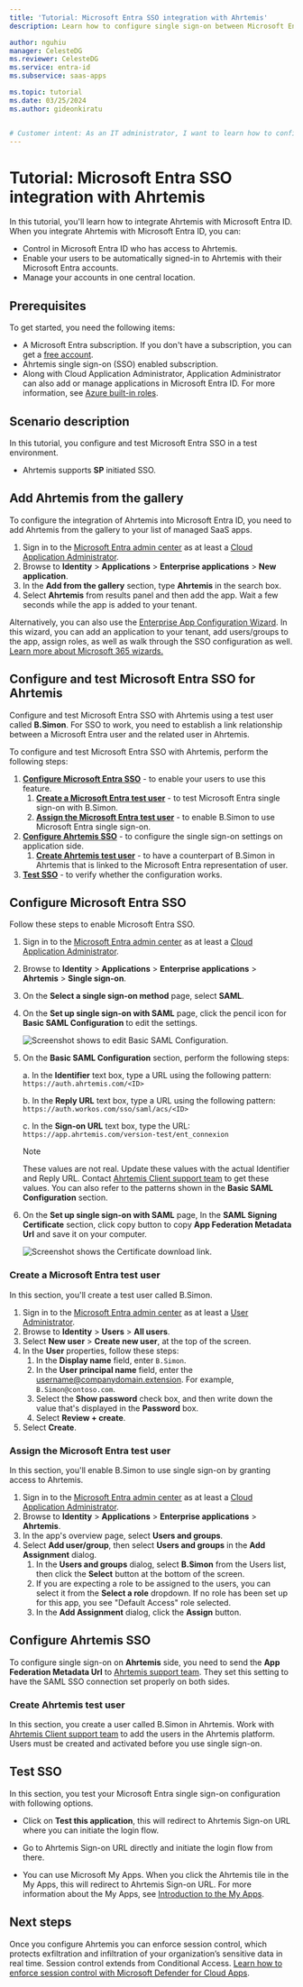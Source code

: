 ```yaml
---
title: 'Tutorial: Microsoft Entra SSO integration with Ahrtemis'
description: Learn how to configure single sign-on between Microsoft Entra ID and Ahrtemis.

author: nguhiu
manager: CelesteDG
ms.reviewer: CelesteDG
ms.service: entra-id
ms.subservice: saas-apps

ms.topic: tutorial
ms.date: 03/25/2024
ms.author: gideonkiratu


# Customer intent: As an IT administrator, I want to learn how to configure single sign-on between Microsoft Entra ID and Ahrtemis so that I can control who has access to Ahrtemis, enable automatic sign-in with Microsoft Entra accounts, and manage my accounts in one central location.
---
```


# Tutorial: Microsoft Entra SSO integration with Ahrtemis

In this tutorial, you'll learn how to integrate Ahrtemis with Microsoft Entra ID. When you integrate Ahrtemis with Microsoft Entra ID, you can:

* Control in Microsoft Entra ID who has access to Ahrtemis.
* Enable your users to be automatically signed-in to Ahrtemis with their Microsoft Entra accounts.
* Manage your accounts in one central location.

## Prerequisites

To get started, you need the following items:

* A Microsoft Entra subscription. If you don't have a subscription, you can get a [free account](https://azure.microsoft.com/free/).
* Ahrtemis single sign-on (SSO) enabled subscription.
* Along with Cloud Application Administrator, Application Administrator can also add or manage applications in Microsoft Entra ID.
For more information, see [Azure built-in roles](~/identity/role-based-access-control/permissions-reference.md).

## Scenario description

In this tutorial, you configure and test Microsoft Entra SSO in a test environment.

* Ahrtemis supports **SP** initiated SSO.

## Add Ahrtemis from the gallery

To configure the integration of Ahrtemis into Microsoft Entra ID, you need to add Ahrtemis from the gallery to your list of managed SaaS apps.

1. Sign in to the [Microsoft Entra admin center](https://entra.microsoft.com) as at least a [Cloud Application Administrator](~/identity/role-based-access-control/permissions-reference.md#cloud-application-administrator).
1. Browse to **Identity** > **Applications** > **Enterprise applications** > **New application**.
1. In the **Add from the gallery** section, type **Ahrtemis** in the search box.
1. Select **Ahrtemis** from results panel and then add the app. Wait a few seconds while the app is added to your tenant.

 Alternatively, you can also use the [Enterprise App Configuration Wizard](https://portal.office.com/AdminPortal/home?Q=Docs#/azureadappintegration). In this wizard, you can add an application to your tenant, add users/groups to the app, assign roles, as well as walk through the SSO configuration as well. [Learn more about Microsoft 365 wizards.](/microsoft-365/admin/misc/azure-ad-setup-guides)

<a name='configure-and-test-azure-ad-sso-for-ahrtemis'></a>

## Configure and test Microsoft Entra SSO for Ahrtemis

Configure and test Microsoft Entra SSO with Ahrtemis using a test user called **B.Simon**. For SSO to work, you need to establish a link relationship between a Microsoft Entra user and the related user in Ahrtemis.

To configure and test Microsoft Entra SSO with Ahrtemis, perform the following steps:

1. **[Configure Microsoft Entra SSO](#configure-azure-ad-sso)** - to enable your users to use this feature.
    1. **[Create a Microsoft Entra test user](#create-an-azure-ad-test-user)** - to test Microsoft Entra single sign-on with B.Simon.
    1. **[Assign the Microsoft Entra test user](#assign-the-azure-ad-test-user)** - to enable B.Simon to use Microsoft Entra single sign-on.
1. **[Configure Ahrtemis SSO](#configure-ahrtemis-sso)** - to configure the single sign-on settings on application side.
    1. **[Create Ahrtemis test user](#create-ahrtemis-test-user)** - to have a counterpart of B.Simon in Ahrtemis that is linked to the Microsoft Entra representation of user.
1. **[Test SSO](#test-sso)** - to verify whether the configuration works.

<a name='configure-azure-ad-sso'></a>

## Configure Microsoft Entra SSO

Follow these steps to enable Microsoft Entra SSO.

1. Sign in to the [Microsoft Entra admin center](https://entra.microsoft.com) as at least a [Cloud Application Administrator](~/identity/role-based-access-control/permissions-reference.md#cloud-application-administrator).
1. Browse to **Identity** > **Applications** > **Enterprise applications** > **Ahrtemis** > **Single sign-on**.
1. On the **Select a single sign-on method** page, select **SAML**.
1. On the **Set up single sign-on with SAML** page, click the pencil icon for **Basic SAML Configuration** to edit the settings.

   ![Screenshot shows to edit Basic SAML Configuration.](common/edit-urls.png "Basic Configuration")

1. On the **Basic SAML Configuration** section, perform the following steps:

    a. In the **Identifier** text box, type a URL using the following pattern:
    `https://auth.ahrtemis.com/<ID>`
    
    b. In the **Reply URL** text box, type a URL using the following pattern:
    `https://auth.workos.com/sso/saml/acs/<ID>`

    c. In the **Sign-on URL** text box, type the URL:
    `https://app.ahrtemis.com/version-test/ent_connexion`

    > [!NOTE]
	> These values are not real. Update these values with the actual Identifier and Reply URL. Contact [Ahrtemis Client support team](mailto:support@ahrtemis.com) to get these values. You can also refer to the patterns shown in the **Basic SAML Configuration** section.

1. On the **Set up single sign-on with SAML** page, In the **SAML Signing Certificate** section, click copy button to copy **App Federation Metadata Url** and save it on your computer.

	![Screenshot shows the Certificate download link.](common/copy-metadataurl.png "Certificate")

<a name='create-an-azure-ad-test-user'></a>

### Create a Microsoft Entra test user

In this section, you'll create a test user called B.Simon.

1. Sign in to the [Microsoft Entra admin center](https://entra.microsoft.com) as at least a [User Administrator](~/identity/role-based-access-control/permissions-reference.md#user-administrator).
1. Browse to **Identity** > **Users** > **All users**.
1. Select **New user** > **Create new user**, at the top of the screen.
1. In the **User** properties, follow these steps:
   1. In the **Display name** field, enter `B.Simon`.  
   1. In the **User principal name** field, enter the username@companydomain.extension. For example, `B.Simon@contoso.com`.
   1. Select the **Show password** check box, and then write down the value that's displayed in the **Password** box.
   1. Select **Review + create**.
1. Select **Create**.

<a name='assign-the-azure-ad-test-user'></a>

### Assign the Microsoft Entra test user

In this section, you'll enable B.Simon to use single sign-on by granting access to Ahrtemis.

1. Sign in to the [Microsoft Entra admin center](https://entra.microsoft.com) as at least a [Cloud Application Administrator](~/identity/role-based-access-control/permissions-reference.md#cloud-application-administrator).
1. Browse to **Identity** > **Applications** > **Enterprise applications** > **Ahrtemis**.
1. In the app's overview page, select **Users and groups**.
1. Select **Add user/group**, then select **Users and groups** in the **Add Assignment** dialog.
   1. In the **Users and groups** dialog, select **B.Simon** from the Users list, then click the **Select** button at the bottom of the screen.
   1. If you are expecting a role to be assigned to the users, you can select it from the **Select a role** dropdown. If no role has been set up for this app, you see "Default Access" role selected.
   1. In the **Add Assignment** dialog, click the **Assign** button.

## Configure Ahrtemis SSO

To configure single sign-on on **Ahrtemis** side, you need to send the **App Federation Metadata Url** to [Ahrtemis support team](mailto:support@ahrtemis.com). They set this setting to have the SAML SSO connection set properly on both sides.

### Create Ahrtemis test user

In this section, you create a user called B.Simon in Ahrtemis. Work with [Ahrtemis Client support team](mailto:support@ahrtemis.com) to add the users in the Ahrtemis platform. Users must be created and activated before you use single sign-on.

## Test SSO 

In this section, you test your Microsoft Entra single sign-on configuration with following options. 

* Click on **Test this application**, this will redirect to Ahrtemis Sign-on URL where you can initiate the login flow. 

* Go to Ahrtemis Sign-on URL directly and initiate the login flow from there.

* You can use Microsoft My Apps. When you click the Ahrtemis tile in the My Apps, this will redirect to Ahrtemis Sign-on URL. For more information about the My Apps, see [Introduction to the My Apps](https://support.microsoft.com/account-billing/sign-in-and-start-apps-from-the-my-apps-portal-2f3b1bae-0e5a-4a86-a33e-876fbd2a4510).

## Next steps

Once you configure Ahrtemis you can enforce session control, which protects exfiltration and infiltration of your organization’s sensitive data in real time. Session control extends from Conditional Access. [Learn how to enforce session control with Microsoft Defender for Cloud Apps](/cloud-app-security/proxy-deployment-any-app).
